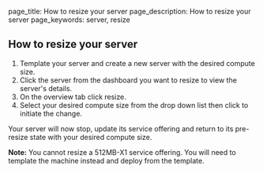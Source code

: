 page_title: How to resize your server
page_description: How to resize your server
page_keywords: server, resize

## How to resize your server

1. Template your server and create a new server with the desired compute size.
2. Click the server from the dashboard you want to resize to view the server's details.
3. On the overview tab click resize. 
4. Select your desired compute size from the drop down list then click to initiate the change.

Your server will now stop, update its service offering and return to its pre-resize state with your desired compute size.

**Note:** You cannot resize a 512MB-X1 service offering. You will need to template the machine instead and deploy from the template.
